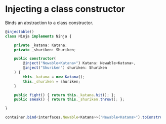 # Injecting a class constructor

Binds an abstraction to a class constructor.

```ts
@injectable()
class Ninja implements Ninja {

    private _katana: Katana;
    private _shuriken: Shuriken;

    public constructor(
	    @inject("Newable<Katana>") Katana: Newable<Katana>, 
	    @inject("Shuriken") shuriken: Shuriken
	) {
        this._katana = new Katana();
        this._shuriken = shuriken;
    }

    public fight() { return this._katana.hit(); };
    public sneak() { return this._shuriken.throw(); };

}
```

```ts
container.bind<interfaces.Newable<Katana>>("Newable<Katana>").toConstructor<Katana>(Katana);
```

